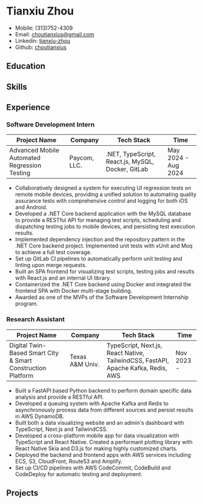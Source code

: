 # Tianxiu Zhou

- Mobile: (313)752-4309
- Email: [choutianxius@gmail.com](mailto:choutianxius@gmail.com)
- Linkedin: [tianxiu-zhou](https://www.linkedin.com/in/tianxiu-zhou)
- Github: [choutianxius](https://github.com/choutianxius)

## Education

## Skills

## Experience

### Software Development Intern

| Project Name                                 | Company      | Tech Stack                                        | Time                |
| -------------------------------------------- | ------------ | ------------------------------------------------- | ------------------- |
| Advanced Mobile Automated Regression Testing | Paycom, LLC. | .NET, TypeScript, React.js, MySQL, Docker, GitLab | May 2024 - Aug 2024 |

- Collaboratively designed a system for executing UI regression tests on remote mobile devices, providing a unified solution to automating quality assurance tests with comprehensive control and logging for both iOS and Android.
- Developed a .NET Core backend application with the MySQL database to provide a RESTful API for managing test scripts, scheduling and dispatching testing jobs to mobile devices, and persisting test execution results.
- Implemented dependency injection and the repository pattern in the .NET Core backend project. Implemented unit tests with xUnit and Moq to achieve a full test coverage.
- Set up GitLab CI pipelines to automatically perform unit testing and linting upon merge requests.
- Built an SPA frontend for visualizing test scripts, testing jobs and results with React.js and an internal UI library.
- Containerized the .NET Core backend using Docker and integrated the frontend SPA with Docker multi-stage building.
- Awarded as one of the MVPs of the Software Development Internship program.

### Research Assistant

| Project Name                                                | Company         | Tech Stack                                                   | Time       |
| ----------------------------------------------------------- | --------------- | ------------------------------------------------------------ | ---------- |
| Digital Twin-Based Smart City & Smart Construction Platform | Texas A&M Univ. | TypeScript, Next.js, React Native, TailwindCSS, FastAPI, Apache Kafka, Redis, AWS | Nov 2023 - |

- Built a FastAPI based Python backend to perform domain specific data analysis and provide a RESTful API.
- Developed a queuing system with Apache Kafka and Redis to asynchronously process data from different sources and persist results in AWS DynamoDB.
- Built both a data visualizing website and an admin's dashboard with TypeScript, Next.js and TailwindCSS.
- Developed a cross-platform mobile app for data visualization with TypeScript and React Native. Created a performant plotting library with React Native Skia and D3.js for making highly customized charts.
- Deployed the backend and frontend apps with AWS services including ECS, S3, CloudFront, Route53 and Amplify.
- Set up CI/CD pipelines with AWS CodeCommit, CodeBuild and CodeDeploy for automatic testing and deployment.

## Projects
